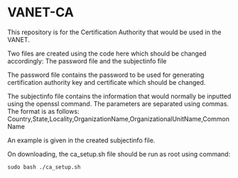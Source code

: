 # VANET-CA

This repository is for the Certification Authority that would be used in the VANET.

Two files are created using the code here which should be changed accordingly: The password file and the subjectinfo file

The password file contains the password to be used for generating certification authority key and certificate which should be changed.

The subjectinfo file contains the information that would normally be inputted using the openssl command. The parameters are separated using commas.
The format is as follows: Country,State,Locality,OrganizationName,OrganizationalUnitName,CommonName

An example is given in the created subjectinfo file.

On downloading, the ca_setup.sh file should be run as root using command:

    sudo bash ./ca_setup.sh
